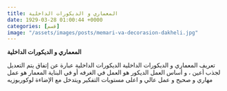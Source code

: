 ```yaml
---
title: المعماري و الديكورات الداخلية 
date: 1929-03-28 01:00:44 +0000
categories: [قسم]
image: "/assets/images/posts/memari-va-decorasion-dakheli.jpg"
---
```

**المعماري و الديكورات الداخلية**

تعريف المعماري و الديكورات الداخلية
الديكورات الداخلية عبارة عن  إتفاق يتم التعديل لجذب أعين ، و أساس العمل الديكور هو العمل في الغرفه أو في البناية 
المعمار هو عمل مهاري و صحيح و عمل عالي و اعلی مستويات التفكير ويتدخل مع الإضاءة
لوکوربوزیه
